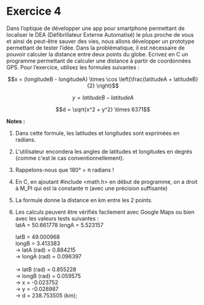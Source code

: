 # Exercice 4

Dans l’optique de développer une app pour smartphone permettant de localiser le DEA (Défibrillateur Externe Automatisé) le plus proche de vous et ainsi de peut-être sauver des vies, nous allons développer un prototype permettant de tester l’idée. Dans la problématique, il est nécessaire de pouvoir calculer la distance entre deux points du globe. Ecrivez en C un programme permettant de calculer une distance à partir de coordonnées GPS. Pour l’exercice, utilisez les formules suivantes :

```math
x = (longitudeB - longitudeA) \times \cos \left(\frac{latitudeA + latitudeB}{2} \right)
```

```math
y = latitudeB - latitudeA
```

```math
d = \sqrt{x^2 + y^2} \times 6371
```

**Notes :**
1) Dans cette formule, les latitudes et longitudes sont exprimées en radians.
1) L'utilisateur encondera les angles de latitudes et longitudes en degrés (comme c'est le cas conventionnellement).
1) Rappelons-nous que 180° = π radians !
1) En C, en ajoutant #include <math.h> en début de programme, on a droit à M_PI qui est la constante π (avec une précision suffisante)
1) La formule donne la distance en km entre les 2 points.
1) Les calculs peuvent être vérifiés facilement avec Google Maps ou bien avec les valeurs tests suivantes :<br />
    latA = 50.661778
    longA = 5.523157<br />
    

    latB = 49.000968<br />
    longB = 3.413383<br />
    -> latA (rad) = 0.884215<br />
    -> longA (rad) = 0.096397<br />    
    -> latB (rad) = 0.855228<br />
    -> longB (rad) = 0.059575<br />
    -> x = -0.023752<br />
    -> y = -0.028987<br />
    -> d = 238.753505 (km);
